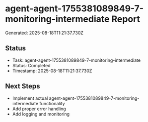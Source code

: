 # agent-agent-1755381089849-7-monitoring-intermediate Report

Generated: 2025-08-18T11:21:37.730Z

## Status
- Task: agent-agent-1755381089849-7-monitoring-intermediate
- Status: Completed
- Timestamp: 2025-08-18T11:21:37.730Z

## Next Steps
- Implement actual agent-agent-1755381089849-7-monitoring-intermediate functionality
- Add proper error handling
- Add logging and monitoring

